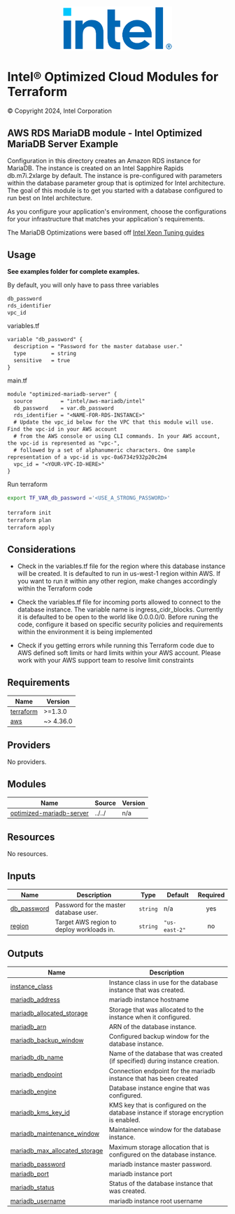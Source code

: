 <p align="center">
  <img src="https://github.com/intel/terraform-intel-aws-mariadb/blob/main/images/logo-classicblue-800px.png" alt="Intel Logo" width="250"/>
</p>

# Intel® Optimized Cloud Modules for Terraform

© Copyright 2024, Intel Corporation

## AWS RDS MariaDB module - Intel Optimized MariaDB Server Example

Configuration in this directory creates an Amazon RDS instance for MariaDB. The instance is created on an Intel Sapphire Rapids db.m7i.2xlarge by default. The instance is pre-configured with parameters within the database parameter group that is optimized for Intel architecture. The goal of this module is to get you started with a database configured to run best on Intel architecture.

As you configure your application's environment, choose the configurations for your infrastructure that matches your application's requirements.

The MariaDB Optimizations were based off [Intel Xeon Tuning guides](<https://www.intel.com/content/www/us/en/developer/articles/guide/open-source-database-tuning-guide-on-xeon-systems.html>)

## Usage

**See examples folder for complete examples.**


By default, you will only have to pass three variables
```hcl
db_password
rds_identifier
vpc_id
```

variables.tf
```hcl
variable "db_password" {
  description = "Password for the master database user."
  type        = string
  sensitive   = true
}
```

main.tf
```hcl
module "optimized-mariadb-server" {
  source         = "intel/aws-mariadb/intel"
  db_password    = var.db_password
  rds_identifier = "<NAME-FOR-RDS-INSTANCE>"
  # Update the vpc_id below for the VPC that this module will use. Find the vpc-id in your AWS account
  # from the AWS console or using CLI commands. In your AWS account, the vpc-id is represented as "vpc-",
  # followed by a set of alphanumeric characters. One sample representation of a vpc-id is vpc-0a6734z932p20c2m4
  vpc_id = "<YOUR-VPC-ID-HERE>"
}
```

Run terraform

```bash
export TF_VAR_db_password ='<USE_A_STRONG_PASSWORD>'

terraform init  
terraform plan
terraform apply
```

## Considerations

- Check in the variables.tf file for the region where this database instance will be created. It is defaulted to run in us-west-1 region within AWS. If you want to run it within any other region, make changes accordingly within the Terraform code

- Check the variables.tf file for incoming ports allowed to connect to the database instance. The variable name is ingress_cidr_blocks. Currently it is defaulted to be open to the world like 0.0.0.0/0. Before runing the code, configure it based on specific security policies and requirements within the environment it is being implemented

- Check if you getting errors while running this Terraform code due to AWS defined soft limits or hard limits within your AWS account. Please work with your AWS support team to resolve limit constraints

<!-- BEGINNING OF PRE-COMMIT-TERRAFORM DOCS HOOK -->
## Requirements

| Name | Version |
|------|---------|
| <a name="requirement_terraform"></a> [terraform](#requirement\_terraform) | >=1.3.0 |
| <a name="requirement_aws"></a> [aws](#requirement\_aws) | ~> 4.36.0 |

## Providers

No providers.

## Modules

| Name | Source | Version |
|------|--------|---------|
| <a name="module_optimized-mariadb-server"></a> [optimized-mariadb-server](#module\_optimized-mariadb-server) | ../../ | n/a |

## Resources

No resources.

## Inputs

| Name | Description | Type | Default | Required |
|------|-------------|------|---------|:--------:|
| <a name="input_db_password"></a> [db\_password](#input\_db\_password) | Password for the master database user. | `string` | n/a | yes |
| <a name="input_region"></a> [region](#input\_region) | Target AWS region to deploy workloads in. | `string` | `"us-east-2"` | no |

## Outputs

| Name | Description |
|------|-------------|
| <a name="output_instance_class"></a> [instance\_class](#output\_instance\_class) | Instance class in use for the database instance that was created. |
| <a name="output_mariadb_address"></a> [mariadb\_address](#output\_mariadb\_address) | mariadb instance hostname |
| <a name="output_mariadb_allocated_storage"></a> [mariadb\_allocated\_storage](#output\_mariadb\_allocated\_storage) | Storage that was allocated to the instance when it configured. |
| <a name="output_mariadb_arn"></a> [mariadb\_arn](#output\_mariadb\_arn) | ARN of the database instance. |
| <a name="output_mariadb_backup_window"></a> [mariadb\_backup\_window](#output\_mariadb\_backup\_window) | Configured backup window for the database instance. |
| <a name="output_mariadb_db_name"></a> [mariadb\_db\_name](#output\_mariadb\_db\_name) | Name of the database that was created (if specified) during instance creation. |
| <a name="output_mariadb_endpoint"></a> [mariadb\_endpoint](#output\_mariadb\_endpoint) | Connection endpoint for the mariadb instance that has been created |
| <a name="output_mariadb_engine"></a> [mariadb\_engine](#output\_mariadb\_engine) | Database instance engine that was configured. |
| <a name="output_mariadb_kms_key_id"></a> [mariadb\_kms\_key\_id](#output\_mariadb\_kms\_key\_id) | KMS key that is configured on the database instance if storage encryption is enabled. |
| <a name="output_mariadb_maintenance_window"></a> [mariadb\_maintenance\_window](#output\_mariadb\_maintenance\_window) | Maintainence window for the database instance. |
| <a name="output_mariadb_max_allocated_storage"></a> [mariadb\_max\_allocated\_storage](#output\_mariadb\_max\_allocated\_storage) | Maximum storage allocation that is configured on the database instance. |
| <a name="output_mariadb_password"></a> [mariadb\_password](#output\_mariadb\_password) | mariadb instance master password. |
| <a name="output_mariadb_port"></a> [mariadb\_port](#output\_mariadb\_port) | mariadb instance port |
| <a name="output_mariadb_status"></a> [mariadb\_status](#output\_mariadb\_status) | Status of the database instance that was created. |
| <a name="output_mariadb_username"></a> [mariadb\_username](#output\_mariadb\_username) | mariadb instance root username |
<!-- END OF PRE-COMMIT-TERRAFORM DOCS HOOK -->
